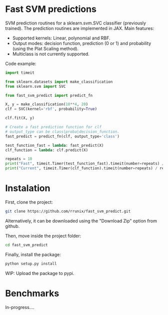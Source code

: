 Fast SVM predictions
====================

SVM prediction routines for a sklearn.svm.SVC classifier (previously trained). The prediction routines are implemented in JAX. Main features:
 * Supported kernels: Linear, polynomial and RBF.
 * Output modes: decision function, prediction (0 or 1) and probability (using the Plat Scaling method).
 * Multiclass is not currently supported.


Code example:

```python
import timeit

from sklearn.datasets import make_classification
from sklearn.svm import SVC

from fast_svm_predict import predict_fn

X, y = make_classification(10**4, 20)
clf = SVC(kernel='rbf', probability=True)

clf.fit(X, y)

# Create a fast prediction function for clf
# output_type can be class|proba|decision_function.
fast_predict = predict_fn(clf, output_type='class') 

test_function_fast = lambda: fast_predict(X)
clf_function = lambda: clf.predict(X)

repeats = 10
print("Fast", timeit.Timer(test_function_fast).timeit(number=repeats) / repeats)
print("Current", timeit.Timer(clf_function).timeit(number=repeats) / repeats)

```

Instalation
===========

First, clone the project:

```bash
git clone https://github.com/rrunix/fast_svm_predict.git
```

Alternatively, it can be downloaded using the "Download Zip" option from github.

Then, move inside the project folder:

```bash
cd fast_svm_predict
```

Finally, install the package:

```bash
python setup.py install
```

WIP: Upload the package to pypi.

Benchmarks
==========
In-progress....